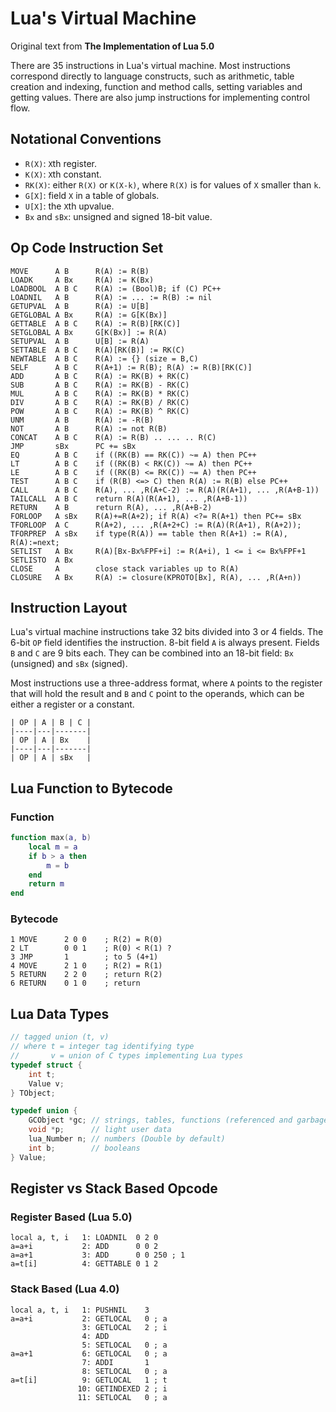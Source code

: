 # Lua's Virtual Machine

Original text from **The Implementation of Lua 5.0**

There are 35 instructions in Lua's virtual machine. Most instructions correspond
directly to language constructs, such as arithmetic, table creation and indexing,
function and method calls, setting variables and getting values. There are also jump
instructions for implementing control flow.

## Notational Conventions

- `R(X)`: `X`th register.
- `K(X)`: `X`th constant.
- `RK(X)`: either `R(X)` or `K(X-k)`, where `R(X)` is for values of `X` smaller
   than `k`.
- `G[X]`: field `X` in a table of globals.
- `U[X]`: the `X`th upvalue.
- `Bx` and `sBx`: unsigned and signed 18-bit value.

## Op Code Instruction Set

```text
MOVE      A B      R(A) := R(B)
LOADK     A Bx     R(A) := K(Bx)
LOADBOOL  A B C    R(A) := (Bool)B; if (C) PC++
LOADNIL   A B      R(A) := ... := R(B) := nil
GETUPVAL  A B      R(A) := U[B]
GETGLOBAL A Bx     R(A) := G[K(Bx)]
GETTABLE  A B C    R(A) := R(B)[RK(C)]
SETGLOBAL A Bx     G[K(Bx)] := R(A)
SETUPVAL  A B      U[B] := R(A)
SETTABLE  A B C    R(A)[RK(B)] := RK(C)
NEWTABLE  A B C    R(A) := {} (size = B,C)
SELF      A B C    R(A+1) := R(B); R(A) := R(B)[RK(C)]
ADD       A B C    R(A) := RK(B) + RK(C)
SUB       A B C    R(A) := RK(B) - RK(C)
MUL       A B C    R(A) := RK(B) * RK(C)
DIV       A B C    R(A) := RK(B) / RK(C)
POW       A B C    R(A) := RK(B) ^ RK(C)
UNM       A B      R(A) := -R(B)
NOT       A B      R(A) := not R(B)
CONCAT    A B C    R(A) := R(B) .. ... .. R(C)
JMP       sBx      PC += sBx
EQ        A B C    if ((RK(B) == RK(C)) ~= A) then PC++
LT        A B C    if ((RK(B) < RK(C)) ~= A) then PC++
LE        A B C    if ((RK(B) <= RK(C)) ~= A) then PC++
TEST      A B C    if (R(B) <=> C) then R(A) := R(B) else PC++
CALL      A B C    R(A), ... ,R(A+C-2) := R(A)(R(A+1), ... ,R(A+B-1))
TAILCALL  A B C    return R(A)(R(A+1), ... ,R(A+B-1))
RETURN    A B      return R(A), ... ,R(A+B-2)
FORLOOP   A sBx    R(A)+=R(A+2); if R(A) <?= R(A+1) then PC+= sBx
TFORLOOP  A C      R(A+2), ... ,R(A+2+C) := R(A)(R(A+1), R(A+2));
TFORPREP  A sBx    if type(R(A)) == table then R(A+1) := R(A), R(A):=next;
SETLIST   A Bx     R(A)[Bx-Bx%FPF+i] := R(A+i), 1 <= i <= Bx%FPF+1
SETLISTO  A Bx
CLOSE     A        close stack variables up to R(A)
CLOSURE   A Bx     R(A) := closure(KPROTO[Bx], R(A), ... ,R(A+n))
```

## Instruction Layout

Lua's virtual machine instructions take 32 bits divided into 3 or 4 fields.
The 6-bit `OP` field identifies the instruction. 8-bit field `A` is always
present. Fields `B` and `C` are 9 bits each. They can be combined into an
18-bit field: `Bx` (unsigned) and `sBx` (signed).

Most instructions use a three-address format, where `A` points to the register that
will hold the result and `B` and `C` point to the operands, which can be either a
register or a constant.

```text
| OP | A | B | C |
|----|---|-------|
| OP | A | Bx    |
|----|---|-------|
| OP | A | sBx   |
```

## Lua Function to Bytecode

### Function

```lua
function max(a, b)
    local m = a
    if b > a then
        m = b
    end
    return m
end
```

### Bytecode

```text
1 MOVE      2 0 0    ; R(2) = R(0)
2 LT        0 0 1    ; R(0) < R(1) ?
3 JMP       1        ; to 5 (4+1)
4 MOVE      2 1 0    ; R(2) = R(1)
5 RETURN    2 2 0    ; return R(2)
6 RETURN    0 1 0    ; return
```

## Lua Data Types

```c
// tagged union (t, v)
// where t = integer tag identifying type
//       v = union of C types implementing Lua types
typedef struct {
    int t;
    Value v;
} TObject;

typedef union {
    GCObject *gc; // strings, tables, functions (referenced and garbage-collected data)
    void *p;      // light user data
    lua_Number n; // numbers (Double by default)
    int b;        // booleans
} Value;
```

## Register vs Stack Based Opcode

### Register Based (Lua 5.0)

```
local a, t, i   1: LOADNIL  0 2 0
a=a+i           2: ADD      0 0 2
a=a+1           3: ADD      0 0 250 ; 1
a=t[i]          4: GETTABLE 0 1 2
```

### Stack Based (Lua 4.0)

```
local a, t, i   1: PUSHNIL    3
a=a+i           2: GETLOCAL   0 ; a
                3: GETLOCAL   2 ; i
                4: ADD
                5: SETLOCAL   0 ; a
a=a+1           6: GETLOCAL   0 ; a
                7: ADDI       1
                8: SETLOCAL   0 ; a
a=t[i]          9: GETLOCAL   1 ; t
               10: GETINDEXED 2 ; i
               11: SETLOCAL   0 ; a
```
